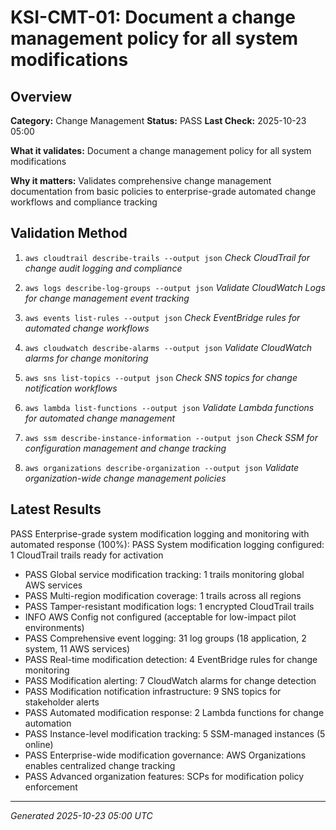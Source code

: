 # KSI-CMT-01: Document a change management policy for all system modifications

## Overview

**Category:** Change Management
**Status:** PASS
**Last Check:** 2025-10-23 05:00

**What it validates:** Document a change management policy for all system modifications

**Why it matters:** Validates comprehensive change management documentation from basic policies to enterprise-grade automated change workflows and compliance tracking

## Validation Method

1. `aws cloudtrail describe-trails --output json`
   *Check CloudTrail for change audit logging and compliance*

2. `aws logs describe-log-groups --output json`
   *Validate CloudWatch Logs for change management event tracking*

3. `aws events list-rules --output json`
   *Check EventBridge rules for automated change workflows*

4. `aws cloudwatch describe-alarms --output json`
   *Validate CloudWatch alarms for change monitoring*

5. `aws sns list-topics --output json`
   *Check SNS topics for change notification workflows*

6. `aws lambda list-functions --output json`
   *Validate Lambda functions for automated change management*

7. `aws ssm describe-instance-information --output json`
   *Check SSM for configuration management and change tracking*

8. `aws organizations describe-organization --output json`
   *Validate organization-wide change management policies*

## Latest Results

PASS Enterprise-grade system modification logging and monitoring with automated response (100%): PASS System modification logging configured: 1 CloudTrail trails ready for activation
- PASS Global service modification tracking: 1 trails monitoring global AWS services
- PASS Multi-region modification coverage: 1 trails across all regions
- PASS Tamper-resistant modification logs: 1 encrypted CloudTrail trails
- INFO AWS Config not configured (acceptable for low-impact pilot environments)
- PASS Comprehensive event logging: 31 log groups (18 application, 2 system, 11 AWS services)
- PASS Real-time modification detection: 4 EventBridge rules for change monitoring
- PASS Modification alerting: 7 CloudWatch alarms for change detection
- PASS Modification notification infrastructure: 9 SNS topics for stakeholder alerts
- PASS Automated modification response: 2 Lambda functions for change automation
- PASS Instance-level modification tracking: 5 SSM-managed instances (5 online)
- PASS Enterprise-wide modification governance: AWS Organizations enables centralized change tracking
- PASS Advanced organization features: SCPs for modification policy enforcement

---
*Generated 2025-10-23 05:00 UTC*